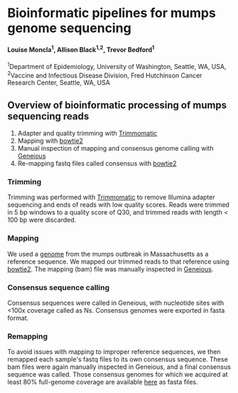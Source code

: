 # Bioinformatic pipelines for mumps genome sequencing

#### Louise Moncla<sup>1</sup>, Allison Black<sup>1,2</sup>, Trevor Bedford<sup>1

<sup>1</sup>Department of Epidemiology, University of Washington, Seattle, WA, USA, <sup>2</sup>Vaccine and Infectious Disease Division, Fred Hutchinson Cancer Research Center, Seattle, WA, USA


## Overview of bioinformatic processing of mumps sequencing reads 
1. Adapter and quality trimming with [Trimmomatic](http://www.usadellab.org/cms/?page=trimmomatic )
2. Mapping with [bowtie2](http://bowtie-bio.sourceforge.net/bowtie2/index.shtml)
3. Manual inspection of mapping and consensus genome calling with [Geneious](https://www.geneious.com/) 
4. Re-mapping fastq files called consensus with [bowtie2](http://bowtie-bio.sourceforge.net/bowtie2/index.shtml)


### Trimming
Trimming was performed with [Trimmomatic](http://www.usadellab.org/cms/?page=trimmomatic ) to remove Illumina adapter sequencing and ends of reads with low quality scores. Reads were trimmed in 5 bp windows to a quality score of Q30, and trimmed reads with length < 100 bp were discarded. 

### Mapping 
We used a [genome](https://www.ncbi.nlm.nih.gov/nuccore/MF965301) from the mumps outbreak in Massachusetts as a reference sequence. We mapped our trimmed reads to that reference using [bowtie2](http://bowtie-bio.sourceforge.net/bowtie2/index.shtml). The mapping (bam) file was manually inspected in [Geneious](https://www.geneious.com/). 

### Consensus sequence calling
Consensus sequences were called in Geneious, with nucleotide sites with <100x coverage called as Ns. Consensus genomes were exported in fasta format. 

### Remapping
To avoid issues with mapping to improper reference sequences, we then remapped each sample's fastq files to its own consensus sequence. These bam files were again manually inspected in Geneious, and a final consensus sequence was called. Those consensus genomes for which we acquired at least 80% full-genome coverage are available [here](https://github.com/blab/mumps-seq/tree/master/data/consensus-genomes) as fasta files. 



